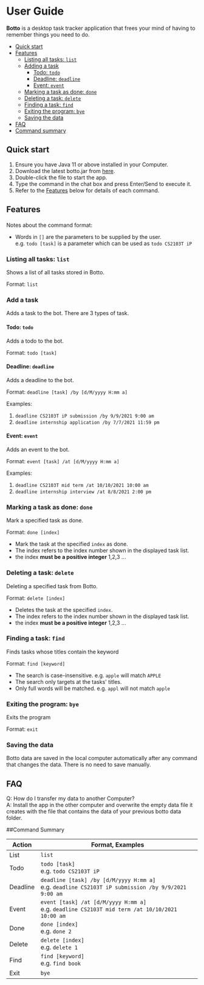 # User Guide

**Botto** is a desktop task tracker application that frees your mind of having to remember things you need to do.

* [Quick start](#quick-start)
* [Features](#features)
  * [Listing all tasks: `list`](#listing-all-tasks-list)
  * [Adding a task](#add-a-task)
    * [Todo: `todo`](#todo-todo)
    * [Deadline: `deadline`](#deadline-deadline)
    * [Event: `event`](#event-event)
  * [Marking a task as done: `done`](#marking-a-task-as-done-done)
  * [Deleting a task: `delete`](#deleting-a-task-delete)
  * [Finding a task: `find`](#finding-a-task-find)
  * [Exiting the program: `bye`](#exiting-the-program-bye)
  * [Saving the data](#saving-the-data)
* [FAQ](#faq)
* [Command summary](#command-summary)
    
    
## Quick start
1. Ensure you have Java 11 or above installed in your Computer.
2. Download the latest botto.jar from [here](https://github.com/ngchisern/ip/releases/tag/v1.0).
3. Double-click the file to start the app.
4. Type the command in the chat box and press Enter/Send to execute it.
5. Refer to the [Features](#features) below for details of each command.


## Features 

####
Notes about the command format:

* Words in `[]` are the parameters to be supplied by the user. <br>
  e.g. `todo [task]` is a parameter which can be used as `todo CS2103T iP` 


### Listing all tasks: `list`

Shows a list of all tasks stored in Botto.

Format: `list`

### Add a task

Adds a task to the bot. There are 3 types of task.

#### Todo: `todo`

Adds a todo to the bot.

Format: `todo [task]`

#### Deadline: `deadline`

Adds a deadline to the bot.

Format: `deadline [task] /by [d/M/yyyy H:mm a]`

Examples:
1. `deadline CS2103T iP submission /by 9/9/2021 9:00 am`
2. `deadline internship application /by 7/7/2021 11:59 pm`

#### Event: `event`

Adds an event to the bot.

Format: `event [task] /at [d/M/yyyy H:mm a]`

Examples:
1. `deadline CS2103T mid term /at 10/10/2021 10:00 am`
2. `deadline internship interview /at 8/8/2021 2:00 pm`

### Marking a task as done: `done`

Mark a specified task as done.

Format: `done [index]`

* Mark the task at the specified `index` as done.
* The index refers to the index number shown in the displayed task list.
* the index **must be a positive integer** 1,2,3 ...

### Deleting a task: `delete`

Deleting a specified task from Botto.

Format: `delete [index]`

* Deletes the task at the specified `index`.
* The index refers to the index number shown in the displayed task list.
* the index **must be a positive integer** 1,2,3 ...

### Finding a task: `find`

Finds tasks whose titles contain the keyword

Format: `find [keyword]`

* The search is case-insensitive. e.g. `apple` will match `APPLE`
* The search only targets at the tasks' titles.
* Only full words will be matched. e.g. `appl` will not match `apple`

### Exiting the program: `bye`

Exits the program

Format: `exit`

### Saving the data

Botto data are saved in the local computer automatically after any command that changes the data. 
There is no need to save manually.

## FAQ

Q: How do I transfer my data to another Computer? <br>
A: Install the app in the other computer and overwrite the empty data file
it creates with the file that contains the data of your previous botto data folder.

##Command Summary

Action | Format, Examples
-------- | -------------------
List | `list`
Todo | `todo [task]` <br> e.g. `todo CS2103T iP`
Deadline | `deadline [task] /by [d/M/yyyy H:mm a]` <br> e.g. `deadline CS2103T iP submission /by 9/9/2021 9:00 am`
Event | `event [task] /at [d/M/yyyy H:mm a]` <br> e.g. `deadline CS2103T mid term /at 10/10/2021 10:00 am`
Done | `done [index]` <br> e.g. `done 2`
Delete | `delete [index]` <br> e.g. `delete 1`
Find | `find [keyword]` <br> e.g. `find book`
Exit | `bye`

